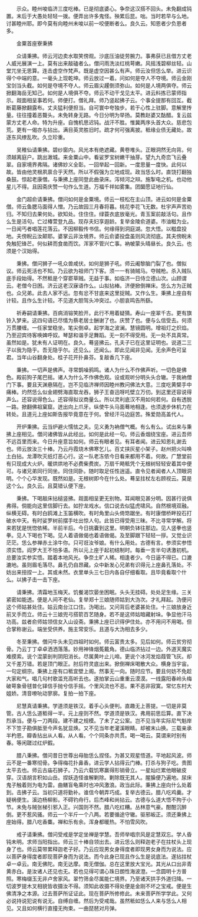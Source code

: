 <!-- { "loadSidebar": true } -->
　　示众。睦州唆临济三度吃棒。已是彻底婆心。争奈这汉搭不回头。未免翻成钝置。末后于大愚处轻轻一拨。便弄出许多鬼怪。殃累后昆。咄。当时若早与么地。讨甚睦州耶。即今莫有向睦州未唆以前一咬便断者么。良久云。知恩者少负恩者多。

　　金粟首座寮秉拂

　　众请秉拂。师云河边卖水取笑傍观。沙底压油徒劳腕力。事弗获已且借方丈老人威光展演一上。莫有出来敲磕者么。僧问雨洗淡红桃萼嫩。风摇浅碧柳丝轻。山堂兀坐无思算。连击虚空作梵声。既是虚空因甚么有声。师云汝但恁么举。进云识得个中端的意。一毫头上现乾坤。师云放过一着。问如何是夺人不夺境。师云金刚宝剑当头截。如何是夺境不夺人。师云眉尖趯倒须弥山。如何是人境两俱夺。师云掀翻海岳无知己。如何是人境俱不夺。师云不动干戈见太平。进云料拣已蒙师指示。觌面相呈事若何。师便打。僧礼拜。师乃竖起拂子云。个事全提那有回互。截断葛藤掀翻露布。丈夫猛利便担当。自可寰中夸独步。若于心性上驻脚。意解里抟量。往往撞着恶聱头。未免转身无路。今日分明为举扬。莫教赵婆又酤醋。复云兹蒙方丈老人命。特为升座。自愧机思迟钝。战汗不胜。惟冀两序头首大众。慈悲包荒。更有一偈亦与拈出。满目英灵胜旧时。疏才何可强离披。秪缘业债无藏处。故逐东风缭乱吹。久立珍重。

　　吴稚仙请秉拂。碧纱窗内。风光本有绝遮藏。黄卷堆头。正眼洞然无向背。何须越离庭户。跳出澉城。来金粟山中。看娑罗宝树嫩干抽芽。望九九奇峦飞云叠翠。自家境界弗隔。诸佛妙义全彰。一回举起一回新。一度思量一度快。此何以故。皆由他灵根夙禀合乎天然。所以不假强为立地成现。政当恁么时。直饶打翻独桑鼓。惊起老康僧。与秉拂上座同登此曲录床。泻倾河之辩。施掣电之机。也动他星儿不得。且因斋庆赞一句作么生道。万福千祥如雾集。团圞愿证地行仙。

　　金门超俞请秉拂。僧问如何是金粟境。师云一枝松在主山顶。进云如何是金粟僧。师云鱼腮马面得人憎。乃云故园三月春将暮。桃花李花飞无数。杜宇声声苦劝归。不知归去果何处。欲知处。住住住。绿蓑衣底放毫光。青玉案前敲活句。且作么生是活句。亡过椿萱登九品。现存夫妇享遐龄。复举金陵俞道婆。市油糍为业。一日闻丐者唱莲花落云。不因柳毅传书信。何缘得到洞庭湖。忽大悟。以糍盘投地。夫傍睨云汝颠耶。婆掌云非汝境界。师云俞婆投盘虽则风流彻底。其夫傍睨未免触犯锋芒。何似耕而食凿而饮。浑家不管兴亡事。衲帔蒙头晴昼长。良久云。也须是个汉始得。

　　秉拂。僧问狮子一吼众兽咸伏。如何是狮子吼。师云阇黎脑门裂了也。僧拟议。师云死活也不知。乃云欲为祖师门下客。须一一有骑贼马。夺贼枪。杀入贼队底手段始得。不然秪是个穿窬草贼。无益于事。如临济一日侍立德山次。山顾谓云。老僧今日困。济云这老汉寐语作么。山拟拈棒。济便掀倒禅床。恁么方为正贼也。众兄弟。此去人家不远。忽有忿不甘底来这里捉贼。又作么生。秉拂上座自有计较。且作么生计较。不见道大胆驾头冲突过。小胆哀鸣告所繇。

　　祈寿嗣请秉拂。百病消镕笑脸开。此行不用着疑猜。寿山一座翠千古。更有旗铃入梦来。这四句语已尽情为蔡老居士酬谢了也。庆赞了也。便与么信受去。何须万贯腰缠。一任家堂稳坐。笔尖倒卓。起学海之波澜。慧镜圆明。增祖灯之炽焰。乃至迎宾待客唤婢呼奴。琴瑟和谐手足舞蹈。无一刻不得受用。无一处不具真常。虽然如是。犹未有人证明在。良久。蓦竖拂云。孔夫子已在这里证明也。说道二三子以我为隐乎。吾无隐乎尔。还见么。还闻么。即此见闻非见闻。无余声色可呈君。当年山谷翻身处。桂子花开扑鼻芬。复敲香几下座。

　　秉拂。一切声是佛声。寻常鹊噪鸦鸣。诸人为什么不作佛声听。一切色是佛色。殿前狗子尾巴摇。诸人为什么不作佛色观。设或观听分明头头合辙。于我衲僧门下事。要且天渊悬隔在。岂不见临济禅师因睦州教问佛法大意。三度吃黄檗手中痛棒。灼然恁么似金翅劈海直取龙吞。狮子王奋迅呀吒壁立万仞。到这里还容说得声么。还容说得色么。还容得拟议商量么。所以灵利底汉不用如何若何。自有透脱一路。掀翻佛祖窠窟。迸出向上爪牙。纵使牛头马面蓦地相逢。也须退步休机力在转处。且道元上座如斯告报毕竟意在于何。曾经汗马边庭苦。殊爱勋高盖代人。

　　开炉秉拂。云当炉避火懦怯之夫。见义勇为衲僧气概。有么有么。试出来与秉拂上座相见。僧问诸佛皆从此经出。如何是此经一句。师云香烟绕宝座。进云吾师不远百里而来。今日升座意旨如何。师云有眼者见。有耳者闻。进云知恩礼谢去也。师云放汝三十棒。乃云丹霞烧木佛寒乞儿。百丈挟灰星小架子。赵州把火叫唤土白拈。龙潭吹灭纸灯恶心行。这一队老冻侬今日看来都用不着。何故。广慧堂前有只现成大火炉。暖烘烘地不必费柴费炭。万扇千飏秪凭个无根树轻轻安着其中便可。与诸兄弟同行同坐。同住同卧。随时取足任性逍遥。直令见者闻者人人顶眼洞明。个个心华发现。既然如是。无根树即今在什么处。蓦呈拄杖左右顾视云。莫是这个么。良久云。且莫错认便下座。

　　秉拂。下喝敲床拈槌竖拂。觌面相呈更无别物。耳闻眼见甚分明。因甚行说俱弗得。倘能向这里信脚行去。如狞龙戏水。信口说去似猛虎啸风。自然根境双融。纵横无碍。有时白鸥滩上玉笛横吹。有时角里山头倚筇踞坐。有时康僧桥畔投石打破水中天。有时娑罗树前摆手吐出惊人句。此皆已得受用三昧。不比寻常学解。将来若犹是恍惚依稀。半前半后。今日挑囊到这里。明朝负钵往那边。见人竖拳也竖拳。见人下喝也下喝。见人着语做偈也着语做偈。及至脚跟下轻轻一拶。又觉业识茫茫。恁么参禅赤土涂牛你。只可诳汝爷娘。有什么用处。古德有言。参须实参悟须实悟。阎罗大王不怕多语。所以元上座于起初结制时。每垂一言半句诱激初机。总要汝实参实悟。踏着本地风光。争奈土旷人稀。相逢者少。今日逼不得已。口漉漉地。虽则眉毛落尽。鼻孔仍自昂藏。众中新发心兄弟有识得元上座鼻孔落处。不妨出来扭捏一上。其或未然。衣里单头三七日内各自仔细看取。且毕竟看取个什么。以拂子击一击下座。

　　请秉拂。清霜地玉梅天。饥餐渴饮晏坐困眠。头头无挂碍。处处足生缘。三关紧密如能透。便是人间不老仙。复举郑十三娘随师姑到大沩次。才礼拜起。沩便问这个师姑甚处住。姑云南台江口住。沩喝出。又问背后老婆甚处住。十三娘放身近前叉手而立。师云十三娘兜弓搭箭百艺随身。若不是这师姑暗藏射垛。争显他汗马功高。兹者俞师姑领信女入山设斋。秉拂上座已识得伊住处。亦不用问不用喝。但合掌称谢云。端坐受供养。施主常安乐。且道与大沩相去多少。

　　冬至秉拂。僧问牛头未见四祖时如何。师云富贵太多。见后如何。师云贫穷彻骨。乃云丁丁卓卓洒洒落落。妙用神锋烟菟戴角。德山临济拈过一边。外道天魔实难摸索。说个混蒙剖判阴阳消长。尽属黄叶止儿啼。更说个冰河发焰葭管飞灰。却又千差万错。若是顶门眼正。肘后符灵底出来。掀倒禅床喝散大众。横身当宇宙。一句定纲宗。秉拂上座有口秪宜壁上阁。然事无一向。随时应节。要且何妨不免趁大家和气。唱几句村歌滥充高听去也。遂拍掌云山重重云漠漠。一线露阳春岭头梅破萼象骨毬普化铎信手抛兮信手摇。个里风流也不恶。果不恶非寂寞。常忆东村大姐娇。清音嘹喨动寥廓。复拍一拍下座。

　　尼慧真请秉拂。学道须是铁汉。着手心头便判。直趣无上菩提。一切是非莫管。古人恁么道秪得一半。元上座则不然。学道须是铁汉。弗用前思后算。直下决烈承当。便与一刀两段。建不建之规模。了未了之公案。岂不见当年实际尼气魁岸不下笠子勘俱胝至今声名犹显焕。又不见当年老灌溪眼睛。却被末山换。三载亲承半杓恩。瓣香拈出从人看。从人看。个个同条亦共贯。喝一喝云。莫谓来时别有春。等闲蹉过红炉鍜。

　　腊八秉拂。僧问昔日世尊出母胎恁么捏怪。为甚又观星悟道。平地起风波。师云不是一番寒彻骨。争得梅花扑鼻香。进云学人拈得云门棒。打杀与狗子吃。贵图太平去也。师云古庙石狮子。乃云六载饥寒赢得形销骨立。一星灿烂累他眼破皮穿。汉语胡言积如山岳。捏妖造怪谁解剿除。剿除既无其人。腥臊便乃遍地。尿床鬼子触着则为电为雷。曲鳝盲龟乘时也冲风激浪。政当此际。秉拂上座向什么处着到。击拂子云。当初只道将勤补。谁信今朝弄巧成。复举古德云。腊八吃鸡羹。才疑祸便生。溪边杨柳影。不碍钓舟行。后杰峰和尚拈云。古德与么道大悟不拘于小节。未免与贼张梯引邪入正。兴国则不然。腊八吃红糟。丛林意气豪。酣酣沉醉倒。更不惹风骚。师云一个半斤一个八两。若要循途守辙。驱邪皈正。须还秉拂上座始得。腊八吃香麋。禅和乐有余。浑身都暖热。不怕雪风吹。

　　戒子请秉拂。僧问受戒是学定坐禅是学慧。吾师举唱宗风是定慧双忘。学人昏钝未明。求师当阳指出。师云三十棒自领出去。进云恁么则释迦老子在拄杖头上现身了也。师云莫带累释迦老子好。乃云应现男女身得度者即现男女身而为说法。应以菩萨身得度者即现菩萨身而为说法。而今此身已现且作么生是说底法。遂拈拄杖卓一卓云。南无佛陀。南无达摩。南无僧伽。总在这里放大宝光。其光从口出非青黄赤白。是汝诸人还见也无。若也见得可谓心珠日朗性海波澄。一念圆明十方普照。寒梅缀玉无非卢舍家风。翠竹筛金尽属能仁境界。乃至诸天拱手外道归降。一切波罗提木叉相貌皆收摄汝不得。须知此收摄不得处便是金刚不坏之宝戒。便是生佛清净之本源。过去菩萨所证证此。现在菩萨所修修此。未来菩萨所学学此。又何必说持说犯说有说无。自缚自缠。然后为受戒哉。虽然秪如恁么人来与恁么人相见。又且如何横行直撞无拘束。一曲琵琶对月弹。

